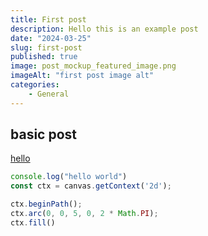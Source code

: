 ```yaml
---
title: First post
description: Hello this is an example post
date: "2024-03-25"
slug: first-post
published: true
image: post_mockup_featured_image.png
imageAlt: "first post image alt"
categories:
    - General
---
```


## basic post

[hello](https://google.com)

```js
console.log("hello world")
const ctx = canvas.getContext('2d');

ctx.beginPath();
ctx.arc(0, 0, 5, 0, 2 * Math.PI);
ctx.fill()
```
